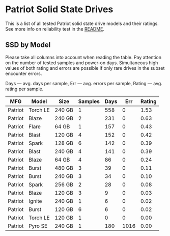 Patriot Solid State Drives
==========================

This is a list of all tested Patriot solid state drive models and their ratings. See
more info on reliability test in the [README](https://github.com/linuxhw/SMART).

SSD by Model
------------

Please take all columns into account when reading the table. Pay attention on the
number of tested samples and power-on days. Simultaneous high values of both rating
and errors are possible if only rare drives in the subset encounter errors.

Days   — avg. days per sample,
Err    — avg. errors per sample,
Rating — avg. rating per sample.

| MFG       | Model              | Size   | Samples | Days  | Err   | Rating |
|-----------|--------------------|--------|---------|-------|-------|--------|
| Patriot   | Torch LE           | 240 GB | 1       | 558   | 0     | 1.53   |
| Patriot   | Blaze              | 240 GB | 2       | 231   | 0     | 0.63   |
| Patriot   | Flare              | 64 GB  | 1       | 157   | 0     | 0.43   |
| Patriot   | Blast              | 120 GB | 4       | 152   | 0     | 0.42   |
| Patriot   | Spark              | 128 GB | 6       | 142   | 0     | 0.39   |
| Patriot   | Blast              | 240 GB | 4       | 141   | 0     | 0.39   |
| Patriot   | Blaze              | 64 GB  | 4       | 86    | 0     | 0.24   |
| Patriot   | Burst              | 480 GB | 3       | 39    | 0     | 0.11   |
| Patriot   | Burst              | 240 GB | 3       | 34    | 0     | 0.10   |
| Patriot   | Spark              | 256 GB | 2       | 28    | 0     | 0.08   |
| Patriot   | Blaze              | 120 GB | 3       | 9     | 0     | 0.03   |
| Patriot   | Ignite             | 240 GB | 1       | 6     | 0     | 0.02   |
| Patriot   | Burst              | 120 GB | 6       | 6     | 0     | 0.02   |
| Patriot   | Torch LE           | 120 GB | 1       | 0     | 0     | 0.00   |
| Patriot   | Pyro SE            | 240 GB | 1       | 180   | 1016  | 0.00   |
